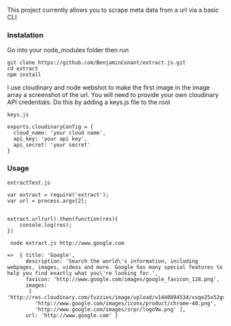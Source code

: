 This project currently allows you to scrape meta data from a url via a basic CLI

<h3>Instalation</h3>

Go into your node_modules folder then run

```
git clone https://github.com/BenjaminConant/extract.js.git
cd extract
npm install
```

I use cloudinary and node webshot to make the first image in the image array a screenshot of the url.
You will need to provide your own cloudinary API credentials. Do this by adding a keys.js file to the root

```
keys.js

exports.cloudinaryConfig = { 
  cloud_name: 'your cloud name', 
  api_key: 'your api key', 
  api_secret: 'your secret' 
}
```


<h3>Usage</h3>

```
extractTest.js

var extract = require('extract');
var url = process.argv[2];


extract.url(url).then(function(res){
	console.log(res);
})

```




```
 node extract.js http://www.google.com

=>  { title: 'Google',
	  description: 'Search the world\'s information, including webpages, images, videos and more. Google has many special features to help you find exactly what you\'re looking for.',
	  favicon: 'http://www.google.com/images/google_favicon_128.png',
	  images:
	   [ 'http://res.cloudinary.com/fuzzies/image/upload/v1440894534/xsqe25x52gvzh3y8qwso.png',
	     'http://www.google.com/images/icons/product/chrome-48.png',
	     'http://www.google.com/images/srpr/logo9w.png' ],
	  url: 'http://www.google.com' }
```


